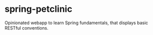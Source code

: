 # spring-petclinic
Opinionated webapp to learn Spring fundamentals, that displays basic RESTful conventions.
